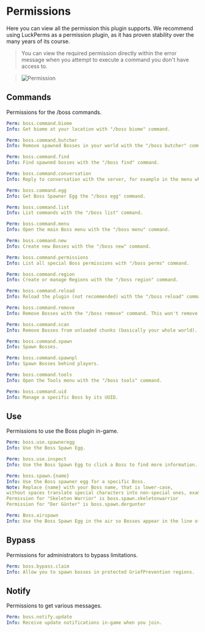 # Permissions

Here you can view all the permission this plugin supports. We recommend using LuckPerms as a permission plugin, as it has proven stability over the many years of its course.

> You can view the required permission directly within the error message when you attempt to execute a command you don't have access to.

> ![Permission](https://i.imgur.com/1hEj8Uq.png)

## Commands
Permissions for the /boss commands.
 
````yml
Perm: boss.command.biome
Info: Get biome at your location with "/boss biome" command.

Perm: boss.command.butcher
Info: Remove spawned Bosses in your world with the "/boss butcher" command. This won't remove your Boss from configuration files.

Perm: boss.command.find
Info: Find spawned bosses with the "/boss find" command.

Perm: boss.command.conversation
Info: Reply to conversation with the server, for example in the menu when you need to type answer to the chat but other plugin is blocking this, use the "/boss conversation" command.

Perm: boss.command.egg
Info: Get Boss Spawner Egg the "/boss egg" command.

Perm: boss.command.list
Info: List commands with the "/boss list" command.

Perm: boss.command.menu
Info: Open the main Boss menu with the "/boss menu" command.

Perm: boss.command.new
Info: Create new Bosses with the "/boss new" command.

Perm: boss.command.permissions
Info: List all special Boss permissions with "/boss perms" command.

Perm: boss.command.region
Info: Create or manage Regions with the "/boss region" command.

Perm: boss.command.reload
Info: Reload the plugin (not recommended) with the "/boss reload" command.

Perm: boss.command.remove
Info: Remove Bosses with the "/boss remove" command. This won't remove spawned bosses on your worlds.

Perm: boss.command.scan
Info: Remove Bosses from unloaded chunks (basically your whole world).

Perm: boss.command.spawn
Info: Spawn Bosses.

Perm: boss.command.spawnpl
Info: Spawn Bosses behind players.

Perm: boss.command.tools
Info: Open the Tools menu with the "/boss tools" command.

Perm: boss.command.uid
Info: Manage a specific Boss by its UUID.

````

## Use
Permissions to use the Boss plugin in-game.
 
````yml
Perm: boss.use.spawneregg
Info: Use the Boss Spawn Egg.

Perm: boss.use.inspect
Info: Use the Boss Spawn Egg to click a Boss to find more information.

Perm: boss.spawn.{name}
Info: Use the Boss spawner egg for a specific Boss. 
Note: Replace {name} with your Boss name, that is lower-case,
without spaces translate special characters into non-special ones, examples below -
Permission for "Skeleton Warrior" is boss.spawn.skeletonwarrior
Permission for "Der Günter" is boss.spawn.dergunter

Perm: Boss.airspawn
Info: Use the Boss Spawn Egg in the air so Bosses appear in the line of sight in front of you.
````

## Bypass
Permissions for administrators to bypass limitations.
 
````yml
Perm: boss.bypass.claim
Info: Allow you to spawn bosses in protected GriefPrevention regions.
````

## Notify
Permissions to get various messages.
 
````yml
Perm: boss.notify.update
Info: Receive update notifications in-game when you join.
````